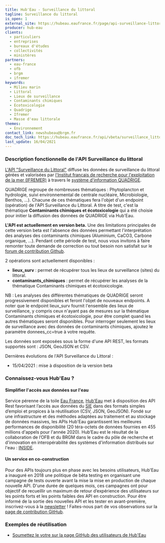```yaml
---
title: Hub'Eau - Surveillance du littoral
tagline: Surveillance du littoral
is_open: 1
external_site: https://hubeau.eaufrance.fr/page/api-surveillance-littoral
producer: hub-eau
clients:
  - particuliers
  - entreprises
  - bureaux d'études
  - collectivités
  - ministères
partners:
  - eau-france
  - ofb
  - brgm
  - ifremer
keywords:
  - Milieu marin
  - Littoral
  - Lieux de surveillance
  - Contaminants chimiques
  - Ecotoxicologie
  - Quadrige
  - Ifremer
  - Masse d'eau littorale
themes:
  - Environnement
contact_link: newshubeau@brgm.fr
doc_tech_link: https://hubeau.eaufrance.fr/api/vbeta/surveillance_littoral/api-docs
last_update: 16/04/2021
---
```


### Description fonctionnelle de l'API Surveillance du littoral

[L'API "Surveillance du Littoral"](https://hubeau.eaufrance.fr/page/api-surveillance-littoral) diffuse les données de surveillance du littoral gérées et valorisées par [l'Institut français de recherche pour l'exploitation de la mer (IFREMER)](https://wwz.ifremer.fr) à travers le [système d'information QUADRIGE](http://quadrige.eaufrance.fr).

QUADRIGE regroupe de nombreuses thématiques : Phytoplancton et hydrologie, suivi environnemental de centrale nucléaire, Microbiologie, Benthos, ...). Chacune de ces thématiques fera l'objet d'un endpoint (opération) de l'API Surveillance du Littoral. A titre de test, c'est la thématique **Contaminants chimiques et écotoxicologie** qui a été choisie pour initier la diffusion des données de QUADRIGE via Hub'Eau.

**L'API est actuellement en version beta.** Une des limitations principales de cette version beta est l'absence des données permettant l'interprétation des analyses des contaminants chimiques (Aluminium, CaCO3, Carbone organique, ...). Pendant cette période de test, nous vous invitons à faire remonter toute demande de correction ou tout besoin non satisfait sur le [forum de contribution Github](http://github.com/BRGM/hubeau/issues).

2 opérations sont actuellement disponibles :

- **lieux_surv** : permet de récupérer tous les lieux de surveillance (sites) du littoral.
- **contaminants_chimiques** : permet de récupérer les analyses de la thématique Contaminants chimiques et écotoxicologie.

NB : Les analyses des différentes thématiques de QUADRIGE seront progressivement disponibles et feront l'objet de nouveaux endpoints. A noter que le endpoint lieux_surv fournit l'ensemble des lieux de surveillance, y compris ceux n'ayant pas de mesures sur la thématique Contaminants chimiques et écotoxicologie, pour être complet quand les autres thématiques seront disponibles. Pour interroger seulement les lieux de surveillance avec des données de contaminants chimiques, ajoutez le paramètre donnees_cc=true à votre requête.

Les données sont exposées sous la forme d'une API REST, les formats supportés sont : JSON, GeoJSON et CSV.

Dernières évolutions de l'API Surveillance du Littoral :

- 15/04/2021 : mise à disposition de la version beta

### Connaissez-vous Hub'Eau ?

#### Simplifier l'accès aux données sur l'eau

Service pérenne de la toile [Eau France](https://www.eaufrance.fr), [Hub'Eau](https://hubeau.eaufrance.fr/) met à disposition des API Rest favorisant l’accès aux données du [SIE](https://www.eaufrance.fr/donnees) dans des formats simples d’emploi et propices à la réutilisation (CSV, JSON, GeoJSON).
Fondé sur une infrastructure et des méthodes adaptées au traitement et au stockage de données massives, les APIs Hub'Eau garantissent les meilleures performances de disponibilité (20 téra-octets de données fournies en 455 millions d'appels pour l'année 2020).
Hub’Eau est le résultat de la collaboration de l’OFB et du BRGM dans le cadre du pôle de recherche et d'innovation en interopérabilité des systèmes d'information distribués sur l'eau : [INSIDE](http://www.pole-inside.fr/fr).

#### Un service en co-construction

Pour des APIs toujours plus en phase avec les besoins utilisateurs, Hub'Eau a inauguré en 2018 une politique de bêta testing en organisant une campagne de tests ouverte avant la mise la mise en production de chaque nouvelle API.
D'une durée de quelques mois, ces campagnes ont pour objectif de recueillir un maximum de retour d’expérience des utilisateurs sur les points forts et les points faibles des API en construction.
Pour être informé de la sortie des nouvelles API et les tester en avant-première, inscrivez-vous à la [newsletter](https://hubeau.eaufrance.fr/newsletter) !
Faites-nous part de vos observations sur la [page de contribution GitHub](https://github.com/BRGM/hubeau/issues).

### Exemples de réutilisation

- [Soumettez le votre sur la page GitHub des utilisateurs de Hub'Eau](https://github.com/BRGM/hubeau)
